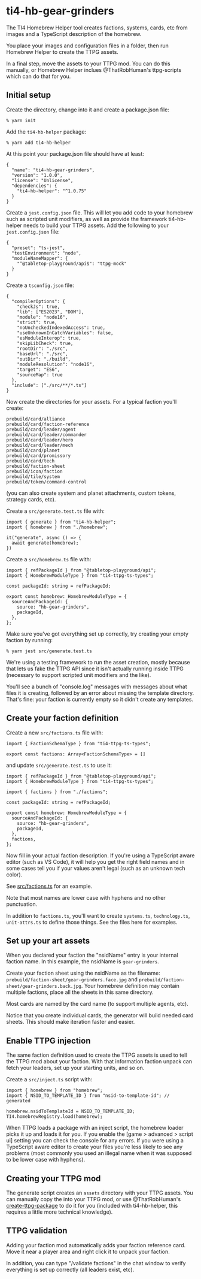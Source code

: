 # ti4-hb-gear-grinders

The TI4 Homebrew Helper tool creates factions, systems, cards, etc from images and a TypeScript description of the homebrew.

You place your images and configuration files in a folder, then run Homebrew Helper to create the TTPG assets.

In a final step, move the assets to your TTPG mod. You can do this manually, or Homebrew Helper inclues @ThatRobHuman's ttpg-scripts which can do that for you.

## Initial setup

Create the directory, change into it and create a package.json file:

`% yarn init`

Add the `ti4-hb-helper` package:

`% yarn add ti4-hb-helper`

At this point your package.json file should have at least:

```
{
  "name": "ti4-hb-gear-grinders",
  "version": "1.0.0",
  "license": "Unlicense",
  "dependencies": {
    "ti4-hb-helper": "^1.0.75"
  }
}
```

Create a `jest.config.json` file. This will let you add code to your homebrew such as scripted unit modifiers, as well as provide the framework ti4-hb-helper needs to build your TTPG assets. Add the following to your `jest.config.json` file:

```
{
  "preset": "ts-jest",
  "testEnvironment": "node",
  "moduleNameMapper": {
    "^@tabletop-playground/api$": "ttpg-mock"
  }
}
```

Create a `tsconfig.json` file:

```
{
  "compilerOptions": {
    "checkJs": true,
    "lib": ["ES2023", "DOM"],
    "module": "node16",
    "strict": true,
    "noUncheckedIndexedAccess": true,
    "useUnknownInCatchVariables": false,
    "esModuleInterop": true,
    "skipLibCheck": true,
    "rootDir": "./src",
    "baseUrl": "./src",
    "outDir": "./build",
    "moduleResolution": "node16",
    "target": "ES6",
    "sourceMap": true
  },
  "include": ["./src/**/*.ts"]
}
```

Now create the directories for your assets. For a typical faction you'll create:

```
prebuild/card/alliance
prebuild/card/faction-reference
prebuild/card/leader/agent
prebuild/card/leader/commander
prebuild/card/leader/hero
prebuild/card/leader/mech
prebuild/card/planet
prebuild/card/promissory
prebuild/card/tech
prebuild/faction-sheet
prebuild/icon/faction
prebuild/tile/system
prebuild/token/command-control
```

(you can also create system and planet attachments, custom tokens, strategy cards, etc).

Create a `src/generate.test.ts` file with:

```
import { generate } from "ti4-hb-helper";
import { homebrew } from "./homebrew";

it("generate", async () => {
  await generate(homebrew);
})
```

Create a `src/homebrew.ts` file with:

```
import { refPackageId } from "@tabletop-playground/api";
import { HomebrewModuleType } from "ti4-ttpg-ts-types";

const packageId: string = refPackageId;

export const homebrew: HomebrewModuleType = {
  sourceAndPackageId: {
    source: "hb-gear-grinders",
    packageId,
  },
};
```

Make sure you've got everything set up correctly, try creating your empty faction by running:

```
% yarn jest src/generate.test.ts
```

We're using a testing framework to run the asset creation, mostly because that lets us fake the TTPG API since it isn't actually running inside TTPG (necessary to support scripted unit modifiers and the like).

You'll see a bunch of "console.log" messages with messages about what files it is creating, followed by an error about missing the template directory. That's fine: your faction is currently empty so it didn't create any templates.

## Create your faction definition

Create a new `src/factions.ts` file with:

```
import { FactionSchemaType } from "ti4-ttpg-ts-types";

export const factions: Array<FactionSchemaType> = []
```

and update `src/generate.test.ts` to use it:

```
import { refPackageId } from "@tabletop-playground/api";
import { HomebrewModuleType } from "ti4-ttpg-ts-types";

import { factions } from "./factions";

const packageId: string = refPackageId;

export const homebrew: HomebrewModuleType = {
  sourceAndPackageId: {
    source: "hb-gear-grinders",
    packageId,
  },
  factions,
};
```

Now fill in your actual faction description. If you're using a TypeScript aware editor (such as VS Code), it will help you get the right field names and in some cases tell you if your values aren't legal (such as an unknown tech color).

See [src/factions.ts](https://github.com/darrellanderson/ti4-hb-gear-grinders/blob/main/src/factions.ts) for an example.

Note that most names are lower case with hyphens and no other punctuation.

In addition to `factions.ts`, you'll want to create `systems.ts`, `technology.ts`, `unit-attrs.ts` to define those things. See the files here for examples.

## Set up your art assets

When you declared your faction the "nsidName" entry is your internal faction name. In this example, the nsidName is `gear-grinders`.

Create your faction sheet using the nsidName as the filename: `prebuild/faction-sheet/gear-grinders.face.jpg` and `prebuild/faction-sheet/gear-grinders.back.jpg`. Your homebrew definition may contain multiple factions, place all the sheets in this same directory.

Most cards are named by the card name (to support multiple agents, etc).

Notice that you create individual cards, the generator will build needed card sheets. This should make iteration faster and easier.

## Enable TTPG injection

The same faction definition used to create the TTPG assets is used to tell the TTPG mod about your faction. With that information faction unpack can fetch your leaders, set up your starting units, and so on.

Create a `src/inject.ts` script with:

```
import { homebrew } from "homebrew";
import { NSID_TO_TEMPLATE_ID } from "nsid-to-template-id"; // generated

homebrew.nsidToTemplateId = NSID_TO_TEMPLATE_ID;
TI4.homebrewRegistry.load(homebrew);
```

When TTPG loads a package with an inject script, the homebrew loader picks it up and loads it for you. If you enable the [game > advanced > script ui] setting you can check the console for any errors. If you were using a TypeScript aware editor to create your files you're less likely to see any problems (most commonly you used an illegal name when it was supposed to be lower case with hyphens).

## Creating your TTPG mod

The generate script creates an `assets` directory with your TTPG assets. You can manually copy the into your TTPG mod, or use @ThatRobHuman's [create-ttpg-package](https://github.com/RobMayer/create-ttpg-package) to do it for you (included with ti4-hb-helper, this requires a little more technical knowledge).

## TTPG validation

Adding your faction mod automatically adds your faction reference card. Move it near a player area and right click it to unpack your faction.

In addition, you can type "/validate factions" in the chat window to verify everything is set up correctly (all leaders exist, etc).
